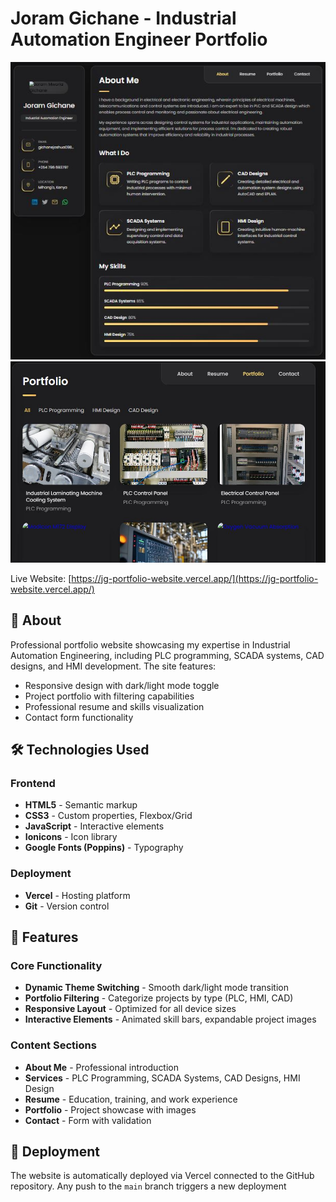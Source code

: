 # Joram Gichane - Industrial Automation Engineer Portfolio

![Website Screenshot](screenshot1.jpg) <!-- Add a screenshot if available -->
![Website Screenshot](screenshot2.jpg) <!-- Add a screenshot if available -->

Live Website: [https://jg-portfolio-website.vercel.app/](https://jg-portfolio-website.vercel.app/)

## 🌟 About

Professional portfolio website showcasing my expertise in Industrial Automation Engineering, including PLC programming, SCADA systems, CAD designs, and HMI development. The site features:

- Responsive design with dark/light mode toggle
- Project portfolio with filtering capabilities
- Professional resume and skills visualization
- Contact form functionality

## 🛠️ Technologies Used

### Frontend

- **HTML5** - Semantic markup
- **CSS3** - Custom properties, Flexbox/Grid
- **JavaScript** - Interactive elements
- **Ionicons** - Icon library
- **Google Fonts (Poppins)** - Typography

### Deployment

- **Vercel** - Hosting platform
- **Git** - Version control

## 🚀 Features

### Core Functionality

- **Dynamic Theme Switching** - Smooth dark/light mode transition
- **Portfolio Filtering** - Categorize projects by type (PLC, HMI, CAD)
- **Responsive Layout** - Optimized for all device sizes
- **Interactive Elements** - Animated skill bars, expandable project images

### Content Sections

- **About Me** - Professional introduction
- **Services** - PLC Programming, SCADA Systems, CAD Designs, HMI Design
- **Resume** - Education, training, and work experience
- **Portfolio** - Project showcase with images
- **Contact** - Form with validation

## 🚀 Deployment

The website is automatically deployed via Vercel connected to the GitHub repository. Any push to the `main` branch triggers a new deployment

